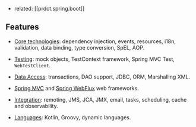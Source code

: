 
- related: [[prdct.spring.boot]]
## Features

-   [Core technologies](https://docs.spring.io/spring-framework/reference/core.html): dependency injection, events, resources, i18n, validation, data binding, type conversion, SpEL, AOP.
    
-   [Testing](https://docs.spring.io/spring-framework/reference/testing.html#testing): mock objects, TestContext framework, Spring MVC Test, `WebTestClient`.
    
-   [Data Access](https://docs.spring.io/spring-framework/reference/data-access.html): transactions, DAO support, JDBC, ORM, Marshalling XML.
    
-   [Spring MVC](https://docs.spring.io/spring-framework/reference/web.html) and [Spring WebFlux](https://docs.spring.io/spring-framework/reference/web-reactive.html) web frameworks.
    
-   [Integration](https://docs.spring.io/spring-framework/reference/integration.html): remoting, JMS, JCA, JMX, email, tasks, scheduling, cache and observability.
    
-   [Languages](https://docs.spring.io/spring-framework/reference/languages.html): Kotlin, Groovy, dynamic languages.
